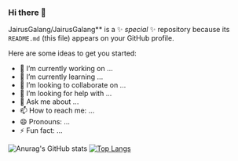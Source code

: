 ### Hi there 👋

JairusGalang/JairusGalang** is a ✨ _special_ ✨ repository because its `README.md` (this file) appears on your GitHub profile.

Here are some ideas to get you started:

- 🔭 I’m currently working on ...
- 🌱 I’m currently learning ...
- 👯 I’m looking to collaborate on ...
- 🤔 I’m looking for help with ...
- 💬 Ask me about ...
- 📫 How to reach me: ...
- 😄 Pronouns: ...
- ⚡ Fun fact: ...

![Anurag's GitHub stats](https://github-readme-stats.vercel.app/api?username=JairusGalang&show_icons=true&theme=radical)
[![Top Langs](https://github-readme-stats.vercel.app/api/top-langs/?username=JairusGalang&layout=compact&theme=radical)](https://github.com/anuraghazra/github-readme-stats)


